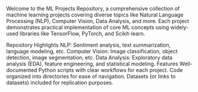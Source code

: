 Welcome to the ML Projects Repository, a comprehensive collection of machine learning projects covering diverse topics like Natural Language Processing (NLP), Computer Vision, Data Analysis, and more. Each project demonstrates practical implementation of core ML concepts using widely-used libraries like TensorFlow, PyTorch, and Scikit-learn.

Repository Highlights
NLP: Sentiment analysis, text summarization, language modeling, etc.
Computer Vision: Image classification, object detection, image segmentation, etc.
Data Analysis: Exploratory data analysis (EDA), feature engineering, and statistical modeling.
Features
Well-documented Python scripts with clear workflows for each project.
Code organized into directories for ease of navigation.
Datasets (or links to datasets) included for replication purposes.
